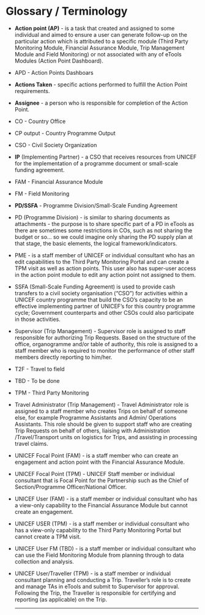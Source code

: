 # Glossary / Terminology

* **Action point \(AP\)** -  is a task that created and assigned to some individual and aimed to ensure a user can generate follow-up on the particular action which is attributed to a specific module \(Third Party Monitoring Module, Financial Assurance Module, Trip Management Module and Field Monitoring\) or not associated with any of eTools Modules \(Action Point Dashboard\).
* APD - Action Points Dashboars
* **Actions Taken** - specific actions performed to fulfill the Action Point requirements.
* **Assignee** - a person who is responsible for completion of the Action Point.
* CO - Country Office
* CP output -  Country Programme Output
* CSO - Civil Society Organization
* **IP** \(Implementing Partner\) -  a CSO that receives resources from UNICEF for the implementation of a programme document or small-scale funding agreement.
* FAM - Financial Assurance Module
* FM - Field Monitoring
* **PD/SSFA** - Programme Division/Small-Scale Funding Agreement
* PD \(Programme Division\) - is similar to sharing documents as attachments - the purpose is to share specific part of a PD in eTools as there are sometimes some restrictions in COs, such as not sharing the budget or so... so we could imagine only sharing the PD supply plan at that stage, the basic elements, the logical framework/indicators.
* PME -  is a staff member of UNICEF or individual consultant who has an edit capabilities to the Third Party Monitoring Portal and can create a TPM visit as well as action points. This user also has super-user access in the action point module to edit any action point not assigned to them.
* SSFA \(Small-Scale Funding Agreement\) is used to provide cash transfers to a civil society organisation \(“CSO”\) for activities within a UNICEF country programme that build the CSO’s capacity to be an effective implementing partner of UNICEF’s for this country programme cycle; Government counterparts and other CSOs could also participate in those activities.
* Supervisor \(Trip Management\) - Supervisor role is assigned to staff responsible for authorizing Trip Requests. Based on the structure of the office, organogramme and/or table of authority, this role is assigned to a staff member who is required to monitor the performance of other staff members directly reporting to him/her.
* T2F -  Travel to field
* TBD  - To be done
* TPM - Third Party Monitoring
* Travel Administrator  \(Trip Management\)  - Travel Administrator role is assigned to a staff member who creates Trips on behalf of someone else, for example Programme Assistants and Admin/ Operations Assistants. This role should be given to support staff who are creating Trip Requests on behalf of others, liaising with Administration /Travel/Transport units on logistics for Trips, and assisting in processing travel claims.
* UNICEF Focal Point \(FAM\) - is a staff member who can create an engagement and action point with the Financial Assurance Module.
* UNICEF Focal Point  \(TPM\) - UNICEF Staff member or individual consultant that is Focal Point for the Partnership such as the Chief of Section/Programme Officer/National Officer.
* UNICEF User \(FAM\) -  is a staff member or individual consultant who has a view-only capability to the Financial Assurance Module but cannot create an engagement.
* UNICEF USER  \(TPM\) -  is a staff member or individual consultant who has a view-only capability to the Third Party Monitoring Portal but cannot create a TPM visit.
* UNICEF User FM \(TBD\) - is a staff member or individual consultant who can use the Field Monitoring Module from planning through to data collection and analysis.
* UNICEF User/Traveller \(TPM\) -  is a staff member or individual consultant planning and conducting a Trip. Traveller’s role is to create and manage TAs  in eTools and submit to Supervisor for approval. Following the Trip, the Traveller is responsible for certifying and reporting \(as applicable\) on the Trip.  

  


  


  


  
  ****

  
  
  


